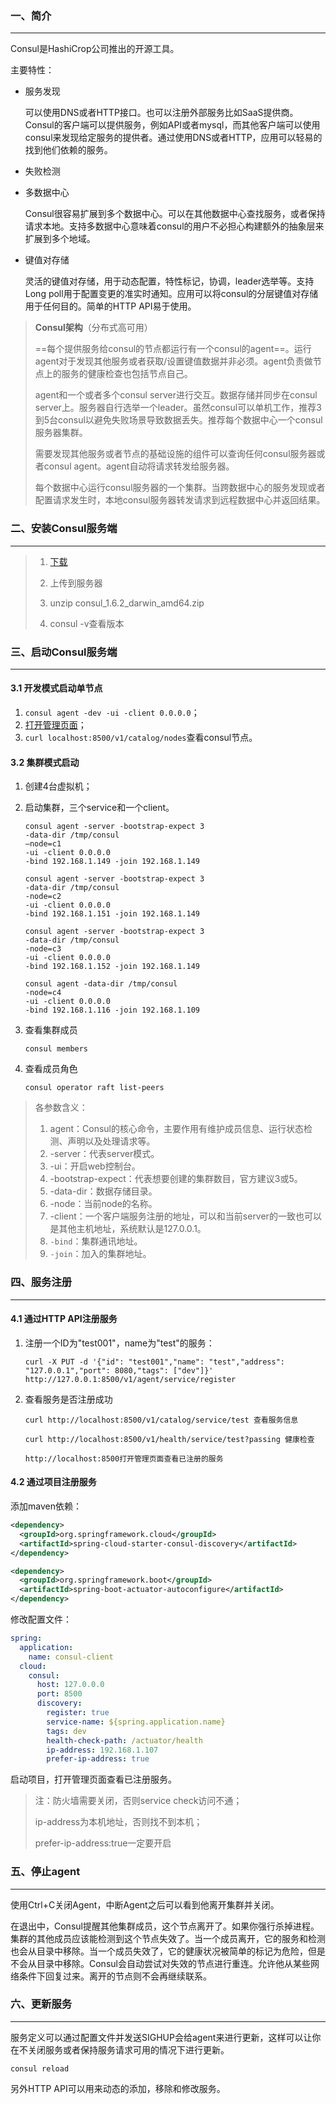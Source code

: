 ### 一、简介

---

Consul是HashiCrop公司推出的开源工具。

主要特性：

- 服务发现

  可以使用DNS或者HTTP接口。也可以注册外部服务比如SaaS提供商。Consul的客户端可以提供服务，例如API或者mysql，而其他客户端可以使用consul来发现给定服务的提供者。通过使用DNS或者HTTP，应用可以轻易的找到他们依赖的服务。

- 失败检测

- 多数据中心

  Consul很容易扩展到多个数据中心。可以在其他数据中心查找服务，或者保持请求本地。支持多数据中心意味着consul的用户不必担心构建额外的抽象层来扩展到多个地域。

- 键值对存储

  灵活的键值对存储，用于动态配置，特性标记，协调，leader选举等。支持Long poll用于配置变更的准实时通知。应用可以将consul的分层键值对存储用于任何目的。简单的HTTP API易于使用。

>**Consul架构**（分布式高可用）
>
>==每个提供服务给consul的节点都运行有一个consul的agent==。运行agent对于发现其他服务或者获取/设置键值数据并非必须。agent负责做节点上的服务的健康检查也包括节点自己。
>
>agent和一个或者多个consul server进行交互。数据存储并同步在consul server上。服务器自行选举一个leader。虽然consul可以单机工作，推荐3到5台consul以避免失败场景导致数据丢失。推荐每个数据中心一个consul服务器集群。
>
>需要发现其他服务或者节点的基础设施的组件可以查询任何consul服务器或者consul agent。agent自动将请求转发给服务器。
>
>每个数据中心运行consul服务器的一个集群。当跨数据中心的服务发现或者配置请求发生时，本地consul服务器转发请求到远程数据中心并返回结果。



### 二、安装Consul服务端

---

>1. [下载](https://developer.hashicorp.com/consul/install)
>
>2. 上传到服务器
>
>3. unzip consul_1.6.2_darwin_amd64.zip
>
>4. consul -v查看版本



### 三、启动Consul服务端

---

#### 3.1 开发模式启动单节点

1. `consul agent -dev -ui -client 0.0.0.0`；
2. [打开管理页面](localhost:8500)；
3. `curl localhost:8500/v1/catalog/nodes`查看consul节点。

#### 3.2 集群模式启动

1. 创建4台虚拟机；

2. 启动集群，三个service和一个client。

   ```shell
   consul agent -server -bootstrap-expect 3 
   -data-dir /tmp/consul 
   –node=c1 
   -ui -client 0.0.0.0 
   -bind 192.168.1.149 -join 192.168.1.149
   
   consul agent -server -bootstrap-expect 3 
   -data-dir /tmp/consul 
   -node=c2 
   -ui -client 0.0.0.0 
   -bind 192.168.1.151 -join 192.168.1.149
   
   consul agent -server -bootstrap-expect 3 
   -data-dir /tmp/consul 
   -node=c3 
   -ui -client 0.0.0.0 
   -bind 192.168.1.152 -join 192.168.1.149
   ```

   ```shell
   consul agent -data-dir /tmp/consul 
   -node=c4 
   -ui -client 0.0.0.0 
   -bind 192.168.1.116 -join 192.168.1.109
   ```

3. 查看集群成员

   ```shell
   consul members

4. 查看成员角色

   ```shell
   consul operator raft list-peers
   ```

>各参数含义：
>
>1. agent：Consul的核心命令，主要作用有维护成员信息、运行状态检测、声明以及处理请求等。
>2. -server：代表server模式。
>3. -ui：开启web控制台。
>4. -bootstrap-expect：代表想要创建的集群数目，官方建议3或5。
>5. -data-dir：数据存储目录。
>6. -node：当前node的名称。
>7. -client：一个客户端服务注册的地址，可以和当前server的一致也可以是其他主机地址，系统默认是127.0.0.1。
>8. `-bind`：集群通讯地址。
>9. `-join`：加入的集群地址。



### 四、服务注册

---

#### 4.1 通过HTTP API注册服务

1. 注册一个ID为"test001"，name为"test"的服务：

   ```shell
   curl -X PUT -d '{"id": "test001","name": "test","address": "127.0.0.1","port": 8080,"tags": ["dev"]}' http://127.0.0.1:8500/v1/agent/service/register
   ```

2. 查看服务是否注册成功

   ```shell
   curl http://localhost:8500/v1/catalog/service/test 查看服务信息
   
   curl http://localhost:8500/v1/health/service/test?passing 健康检查
   
   http://localhost:8500打开管理页面查看已注册的服务
   ```

#### 4.2 通过项目注册服务

添加maven依赖：

```xml
<dependency>
  <groupId>org.springframework.cloud</groupId>
  <artifactId>spring-cloud-starter-consul-discovery</artifactId>
</dependency>

<dependency>
  <groupId>org.springframework.boot</groupId>
  <artifactId>spring-boot-actuator-autoconfigure</artifactId>
</dependency>
```

修改配置文件：

```yaml
spring:
  application:
    name: consul-client
  cloud:
    consul:
      host: 127.0.0.0
      port: 8500
      discovery:
        register: true
        service-name: ${spring.application.name}
        tags: dev
        health-check-path: /actuator/health
        ip-address: 192.168.1.107
        prefer-ip-address: true
```

启动项目，打开管理页面查看已注册服务。

>注：防火墙需要关闭，否则service check访问不通；
>
>ip-address为本机地址，否则找不到本机；
>
>prefer-ip-address:true一定要开启



### 五、停止agent

---

使用Ctrl+C关闭Agent，中断Agent之后可以看到他离开集群并关闭。 

在退出中，Consul提醒其他集群成员，这个节点离开了。如果你强行杀掉进程。集群的其他成员应该能检测到这个节点失效了。当一个成员离开，它的服务和检测也会从目录中移除。当一个成员失效了，它的健康状况被简单的标记为危险，但是不会从目录中移除。Consul会自动尝试对失效的节点进行重连。允许他从某些网络条件下回复过来。离开的节点则不会再继续联系。



### 六、更新服务

---

服务定义可以通过配置文件并发送SIGHUP会给agent来进行更新，这样可以让你在不关闭服务或者保持服务请求可用的情况下进行更新。

```shell
consul reload
```

另外HTTP API可以用来动态的添加，移除和修改服务。